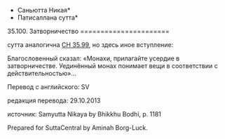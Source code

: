 * Саньютта Никая*
* Патисаллана сутта*

35\.100\. Затворничество
\=\=\=\=\=\=\=\=\=\=\=\=\=\=\=\=\=\=\=\=\=\=

сутта аналогична [СН 35\.99](/sn35\.99/ru/sv), но здесь иное вступление:

Благословенный сказал: «Монахи, прилагайте усердие в затворничестве\. Уединённый монах понимает вещи в соответствии с действительностью»…

Перевод с английского: SV

редакция перевода: 29\.10\.2013

источник: Samyutta Nikaya by Bhikkhu Bodhi, p\. 1181

Prepared for SuttaCentral by Aminah Borg\-Luck\.